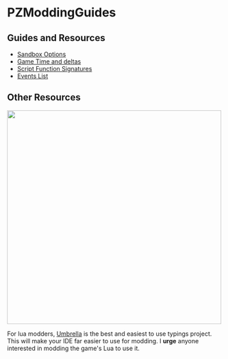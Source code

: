 # PZModdingGuides
## Guides and Resources
- [Sandbox Options](/guides/SandboxOptions.md)
- [Game Time and deltas](/guides/GameTime.md)
- [Script Function Signatures](/guides/ScriptFunctions.md)
- [Events List](https://github.com/demiurgeQuantified/PZEventDoc/blob/develop/docs/Events.md)
## Other Resources
<img src="https://i.imgur.com/wMKl10y.png" width="500">

For lua modders, [Umbrella](https://github.com/asledgehammer/Umbrella) is the best and easiest to use typings project. This will make your IDE far easier to use for modding. I **urge** anyone interested in modding the game's Lua to use it.
